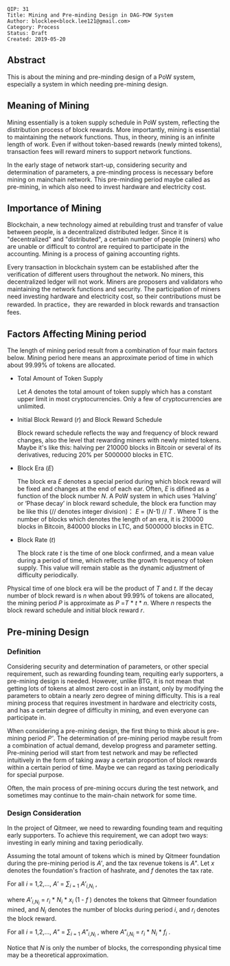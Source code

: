     QIP: 31
    Title: Mining and Pre-minding Design in DAG-POW System
    Author: blocklee<block.lee121@gmail.com>
    Category: Process
    Status: Draft
    Created: 2019-05-20

## Abstract

This is about the mining and pre-minding design of a PoW system, especially a system in which needing pre-mining design.

## Meaning of Mining

Mining essentially is a token supply schedule in PoW system, reflecting the distribution process of block rewards. More importantly, mining is essential to maintaining the network functions. Thus, in theory, mining is an infinite length of work. Even if without token-based rewards (newly minted tokens), transaction fees will reward miners to support network functions. 

In the early stage of network start-up, considering security and determination of parameters, a pre-minding process is necessary before mining on mainchain network. This pre-minding period maybe called as pre-mining, in which also need to invest hardware and electricity cost.

## Importance of Mining

Blockchain, a new technology aimed at rebuilding trust and transfer of value between people, is a decentralized distributed ledger. Since it is "decentralized" and "distributed", a certain number of people (miners) who are unable or difficult to control are required to participate in the accounting. Mining is a process of gaining accounting rights.

Every transaction in blockchain system can be established after the verification of different users throughout the network. No miners, this decentralized ledger will not work. Miners are proposers and validators who maintaining the network functions and security. The participation of miners need investing hardware and electricity cost, so their contributions must be rewarded. In practice，they are rewarded in block rewards and transaction fees.

## Factors Affecting Mining period

The length of mining period result from a combination of four main factors below. Mining period here means an approximate period of time in which about 99.99% of tokens are allocated.

- Total Amount of Token Supply 

  Let _A_ denotes the total amount of token supply which has a constant upper limit in most cryptocurrencies. Only a few of cryptocurrencies are unlimited. 

- Initial Block Reward (_r_) and Block Reward Schedule 

  Block reward schedule reflects the way and frequency of block reward changes, also the level that rewarding miners with newly minted tokens.  Maybe it's like this: halving per 210000 blocks in Bitcoin or several of its derivatives, reducing 20% per 5000000 blocks in ETC.

- Block Era (_E_)

  The block era _E_ denotes a special period during which block reward will be fixed and changes at the end of each ear. Often, _E_ is difined as a function of the block number _N_. A PoW system in  which uses ‘Halving’ or ‘Phase decay’ in block reward schedule, the block era function may be like this (// denotes integer division)： _E_ = (_N_-1) // _T_ . Where T is the number of blocks which denotes the length of an era, it is 210000 blocks in Bitcoin, 840000 blocks in LTC, and 5000000 blocks in ETC. 

- Block Rate (_t_)

  The block rate _t_ is the time of one block confirmed, and a mean value during a period of time, which reflects the growth frequency of token supply. This value will remain stable as the dynamic adjustment of difficulty periodically.

Physical time of one block era will be the product of _T_ and _t_. If the decay number of block reward is _n_ when about 99.99% of tokens are allocated, the mining period _P_ is approximate as _P_ =_T_ \* _t_ \* _n_.  Where _n_  respects the block reward schedule and initial block reward _r_. 


## Pre-mining Design

### Definition

Considering security and determination of parameters, or other special requirement, such as rewarding founding team, requiting early supporters, a pre-mining design is needed. However, unlike BTG, it is not mean that getting lots of tokens at almost zero cost in an instant, only by modifying the parameters to obtain a nearly zero degree of mining difficulty. This is a real mining process that requires investment in hardware and electricity costs, and has a certain degree of difficulty in mining, and even everyone can participate in. 

When considering a pre-mining design, the first thing to think about is pre-mining period _P'_. The determination of pre-mining period maybe result from a combination of actual demand, develop progress and parameter setting. Pre-mining period will start from test network and may be reflected intuitively in the form of taking away a certain proportion of block rewards within a certain period of time. Maybe we can regard as taxing periodically for special purpose.

Often, the main process of pre-mining occurs during the test network, and sometimes may continue to the main-chain network for some time.

### Design Consideration

In the project of Qitmeer, we need to rewarding founding team and requiting early supporters. To achieve this requirement, we can adopt two ways: investing in early mining and taxing periodically.

Assuming the total amount of tokens which is mined by Qitmeer foundation during the pre-mining period is _A'_, and the tax revenue tokens is _A"_. Let _x_ denotes the foundation's fraction of hashrate, and _f_ denotes the tax rate. 

For all _i_ = 1,2,..., 
 _A'_ = _&sum;_<sub>_i_ = 1</sub> _A'_<sub>_i_,_N<sub>i</sub>_</sub> ,

where _A'_<sub>_i_,_N<sub>i</sub>_</sub> = _r<sub>i</sub>_ * _N<sub>i</sub>_ * _x<sub>i</sub>_ (1 - _f_ ) denotes the tokens that Qitmeer foundation mined, and _N<sub>i</sub>_ denotes the number of blocks during period _i_, and _r<sub>i</sub>_ denotes the block reward.

 For all _i_ = 1,2,..., 
_A"_ = _&sum;_<sub>_i_ = 1</sub> _A"_<sub>_i_,_N<sub>i</sub>_</sub> ,
where _A"_<sub>_i_,_N<sub>i</sub>_</sub> = _r<sub>i</sub>_ * _N<sub>i</sub>_ * _f<sub>i</sub>_ .

Notice that _N_ is only the number of blocks, the corresponding physical time may be a theoretical approximation.


